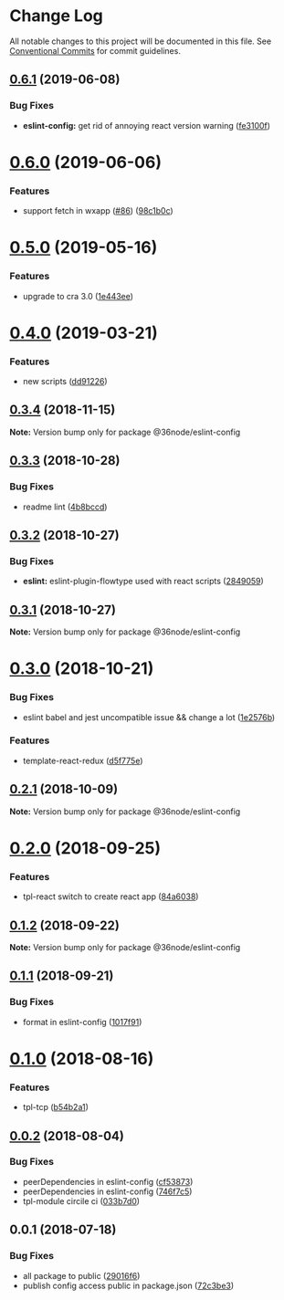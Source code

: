 # Change Log

All notable changes to this project will be documented in this file.
See [Conventional Commits](https://conventionalcommits.org) for commit guidelines.

## [0.6.1](https://github.com/36node/sketch/compare/@36node/eslint-config@0.6.0...@36node/eslint-config@0.6.1) (2019-06-08)


### Bug Fixes

* **eslint-config:** get rid of annoying react version warning ([fe3100f](https://github.com/36node/sketch/commit/fe3100f))





# [0.6.0](https://github.com/36node/sketch/compare/@36node/eslint-config@0.5.0...@36node/eslint-config@0.6.0) (2019-06-06)


### Features

* support fetch in wxapp ([#86](https://github.com/36node/sketch/issues/86)) ([98c1b0c](https://github.com/36node/sketch/commit/98c1b0c))





# [0.5.0](https://github.com/36node/sketch/compare/@36node/eslint-config@0.4.0...@36node/eslint-config@0.5.0) (2019-05-16)


### Features

* upgrade to cra 3.0 ([1e443ee](https://github.com/36node/sketch/commit/1e443ee))





# [0.4.0](https://github.com/36node/sketch/compare/@36node/eslint-config@0.3.4...@36node/eslint-config@0.4.0) (2019-03-21)


### Features

* new scripts ([dd91226](https://github.com/36node/sketch/commit/dd91226))





## [0.3.4](https://github.com/36node/sketch/compare/@36node/eslint-config@0.3.3...@36node/eslint-config@0.3.4) (2018-11-15)

**Note:** Version bump only for package @36node/eslint-config





## [0.3.3](https://github.com/36node/sketch/compare/@36node/eslint-config@0.3.2...@36node/eslint-config@0.3.3) (2018-10-28)


### Bug Fixes

* readme lint ([4b8bccd](https://github.com/36node/sketch/commit/4b8bccd))





## [0.3.2](https://github.com/36node/sketch/compare/@36node/eslint-config@0.3.1...@36node/eslint-config@0.3.2) (2018-10-27)


### Bug Fixes

* **eslint:** eslint-plugin-flowtype used with react scripts ([2849059](https://github.com/36node/sketch/commit/2849059))





## [0.3.1](https://github.com/36node/sketch/compare/@36node/eslint-config@0.3.0...@36node/eslint-config@0.3.1) (2018-10-27)

**Note:** Version bump only for package @36node/eslint-config





# [0.3.0](https://github.com/36node/sketch/compare/@36node/eslint-config@0.2.1...@36node/eslint-config@0.3.0) (2018-10-21)


### Bug Fixes

* eslint babel and jest uncompatible issue && change a lot ([1e2576b](https://github.com/36node/sketch/commit/1e2576b))


### Features

* template-react-redux ([d5f775e](https://github.com/36node/sketch/commit/d5f775e))





## [0.2.1](https://github.com/36node/sketch/compare/@36node/eslint-config@0.2.0...@36node/eslint-config@0.2.1) (2018-10-09)

**Note:** Version bump only for package @36node/eslint-config





<a name="0.2.0"></a>
# [0.2.0](https://github.com/36node/sketch/compare/@36node/eslint-config@0.1.2...@36node/eslint-config@0.2.0) (2018-09-25)


### Features

* tpl-react switch to create react app ([84a6038](https://github.com/36node/sketch/commit/84a6038))





<a name="0.1.2"></a>
## [0.1.2](https://github.com/36node/sketch/compare/@36node/eslint-config@0.1.1...@36node/eslint-config@0.1.2) (2018-09-22)

**Note:** Version bump only for package @36node/eslint-config





<a name="0.1.1"></a>
## [0.1.1](https://github.com/36node/sketch/compare/@36node/eslint-config@0.1.0...@36node/eslint-config@0.1.1) (2018-09-21)


### Bug Fixes

* format in eslint-config ([1017f91](https://github.com/36node/sketch/commit/1017f91))





<a name="0.1.0"></a>
# [0.1.0](https://github.com/36node/sketch/compare/@36node/eslint-config@0.0.2...@36node/eslint-config@0.1.0) (2018-08-16)


### Features

* tpl-tcp ([b54b2a1](https://github.com/36node/sketch/commit/b54b2a1))




<a name="0.0.2"></a>
## [0.0.2](https://github.com/36node/sketch/compare/@36node/eslint-config@0.0.1...@36node/eslint-config@0.0.2) (2018-08-04)


### Bug Fixes

* peerDependencies in eslint-config ([cf53873](https://github.com/36node/sketch/commit/cf53873))
* peerDependencies in eslint-config ([746f7c5](https://github.com/36node/sketch/commit/746f7c5))
* tpl-module circile ci ([033b7d0](https://github.com/36node/sketch/commit/033b7d0))




<a name="0.0.1"></a>
## 0.0.1 (2018-07-18)


### Bug Fixes

* all package to public ([29016f6](https://github.com/36node/sketch/commit/29016f6))
* publish config access public in package.json ([72c3be3](https://github.com/36node/sketch/commit/72c3be3))
